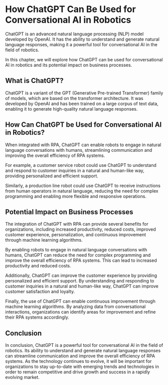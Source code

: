How ChatGPT Can Be Used for Conversational AI in Robotics
===========================================================================================

ChatGPT is an advanced natural language processing (NLP) model developed by OpenAI. It has the ability to understand and generate natural language responses, making it a powerful tool for conversational AI in the field of robotics.

In this chapter, we will explore how ChatGPT can be used for conversational AI in robotics and its potential impact on business processes.

What is ChatGPT?
----------------

ChatGPT is a variant of the GPT (Generative Pre-trained Transformer) family of models, which are based on the transformer architecture. It was developed by OpenAI and has been trained on a large corpus of text data, enabling it to generate high-quality natural language responses.

How Can ChatGPT be Used for Conversational AI in Robotics?
----------------------------------------------------------

When integrated with RPA, ChatGPT can enable robots to engage in natural language conversations with humans, streamlining communication and improving the overall efficiency of RPA systems.

For example, a customer service robot could use ChatGPT to understand and respond to customer inquiries in a natural and human-like way, providing personalized and efficient support.

Similarly, a production line robot could use ChatGPT to receive instructions from human operators in natural language, reducing the need for complex programming and enabling more flexible and responsive operations.

Potential Impact on Business Processes
--------------------------------------

The integration of ChatGPT with RPA can provide several benefits for organizations, including increased productivity, reduced costs, improved customer experience, personalization, and continuous improvement through machine learning algorithms.

By enabling robots to engage in natural language conversations with humans, ChatGPT can reduce the need for complex programming and improve the overall efficiency of RPA systems. This can lead to increased productivity and reduced costs.

Additionally, ChatGPT can improve the customer experience by providing personalized and efficient support. By understanding and responding to customer inquiries in a natural and human-like way, ChatGPT can improve customer satisfaction and loyalty.

Finally, the use of ChatGPT can enable continuous improvement through machine learning algorithms. By analyzing data from conversational interactions, organizations can identify areas for improvement and refine their RPA systems accordingly.

Conclusion
----------

In conclusion, ChatGPT is a powerful tool for conversational AI in the field of robotics. Its ability to understand and generate natural language responses can streamline communication and improve the overall efficiency of RPA systems. As the technology continues to evolve, it will be important for organizations to stay up-to-date with emerging trends and technologies in order to remain competitive and drive growth and success in a rapidly evolving market.


